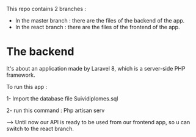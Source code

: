 This repo contains 2 branches :
* In the master branch : there are the files of the backend of the app.
* In the react branch : there are the files of the frontend of the app.

# The backend 
It's about an application made by Laravel 8, which is a server-side PHP framework.

To run this app :

1- Import the database file Suividiplomes.sql

2- run this command : Php artisan serv


--> Until now our API is ready to be used from our frontend app, so u can switch to the react branch.
